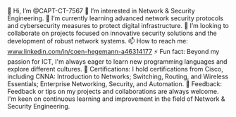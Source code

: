 👋 Hi, I’m @CAPT-CT-7567
👀 I’m interested in Network & Security Engineering.
🌱 I’m currently learning advanced network security protocols and cybersecurity measures to protect digital infrastructure.
💞️ I’m looking to collaborate on projects focused on innovative security solutions and the development of robust network systems.
📫 How to reach me: www.linkedin.com/in/coen-hegemann-a46314177
⚡ Fun fact: Beyond my passion for ICT, I'm always eager to learn new programming languages and explore different cultures.
🏅 Certifications: I hold certifications from Cisco, including CNNA: Introduction to Networks; Switching, Routing, and Wireless Essentials; Enterprise Networking, Security, and Automation.
💬 Feedback: Feedback or tips on my projects and collaborations are always welcome. I'm keen on continuous learning and improvement in the field of Network & Security Engineering.
